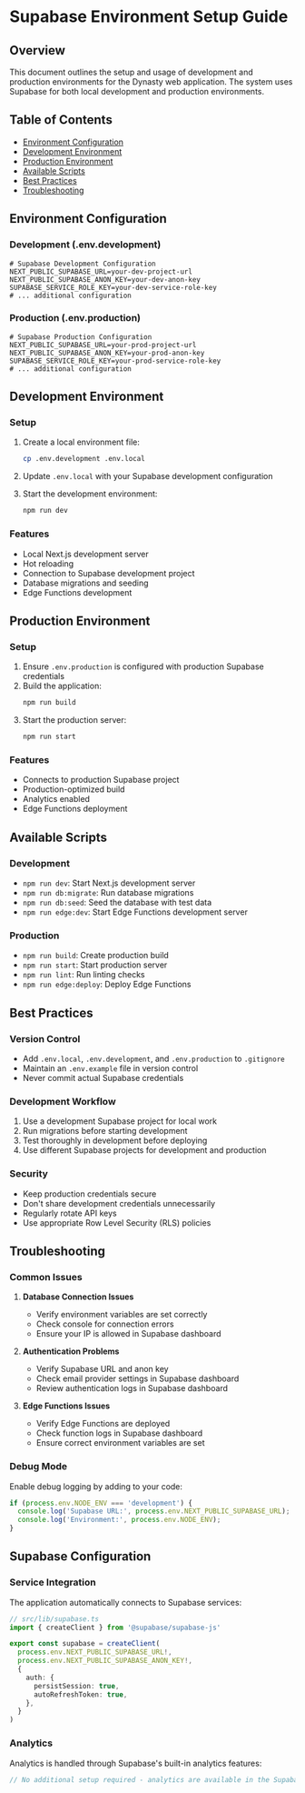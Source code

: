 # Supabase Environment Setup Guide

## Overview
This document outlines the setup and usage of development and production environments for the Dynasty web application. The system uses Supabase for both local development and production environments.

## Table of Contents
- [Environment Configuration](#environment-configuration)
- [Development Environment](#development-environment)
- [Production Environment](#production-environment)
- [Available Scripts](#available-scripts)
- [Best Practices](#best-practices)
- [Troubleshooting](#troubleshooting)

## Environment Configuration

### Development (.env.development)
```env
# Supabase Development Configuration
NEXT_PUBLIC_SUPABASE_URL=your-dev-project-url
NEXT_PUBLIC_SUPABASE_ANON_KEY=your-dev-anon-key
SUPABASE_SERVICE_ROLE_KEY=your-dev-service-role-key
# ... additional configuration
```

### Production (.env.production)
```env
# Supabase Production Configuration
NEXT_PUBLIC_SUPABASE_URL=your-prod-project-url
NEXT_PUBLIC_SUPABASE_ANON_KEY=your-prod-anon-key
SUPABASE_SERVICE_ROLE_KEY=your-prod-service-role-key
# ... additional configuration
```

## Development Environment

### Setup
1. Create a local environment file:
   ```bash
   cp .env.development .env.local
   ```

2. Update `.env.local` with your Supabase development configuration

3. Start the development environment:
   ```bash
   npm run dev
   ```

### Features
- Local Next.js development server
- Hot reloading
- Connection to Supabase development project
- Database migrations and seeding
- Edge Functions development

## Production Environment

### Setup
1. Ensure `.env.production` is configured with production Supabase credentials
2. Build the application:
   ```bash
   npm run build
   ```
3. Start the production server:
   ```bash
   npm run start
   ```

### Features
- Connects to production Supabase project
- Production-optimized build
- Analytics enabled
- Edge Functions deployment

## Available Scripts

### Development
- `npm run dev`: Start Next.js development server
- `npm run db:migrate`: Run database migrations
- `npm run db:seed`: Seed the database with test data
- `npm run edge:dev`: Start Edge Functions development server

### Production
- `npm run build`: Create production build
- `npm run start`: Start production server
- `npm run lint`: Run linting checks
- `npm run edge:deploy`: Deploy Edge Functions

## Best Practices

### Version Control
- Add `.env.local`, `.env.development`, and `.env.production` to `.gitignore`
- Maintain an `.env.example` file in version control
- Never commit actual Supabase credentials

### Development Workflow
1. Use a development Supabase project for local work
2. Run migrations before starting development
3. Test thoroughly in development before deploying
4. Use different Supabase projects for development and production

### Security
- Keep production credentials secure
- Don't share development credentials unnecessarily
- Regularly rotate API keys
- Use appropriate Row Level Security (RLS) policies

## Troubleshooting

### Common Issues

1. **Database Connection Issues**
   - Verify environment variables are set correctly
   - Check console for connection errors
   - Ensure your IP is allowed in Supabase dashboard

2. **Authentication Problems**
   - Verify Supabase URL and anon key
   - Check email provider settings in Supabase dashboard
   - Review authentication logs in Supabase dashboard

3. **Edge Functions Issues**
   - Verify Edge Functions are deployed
   - Check function logs in Supabase dashboard
   - Ensure correct environment variables are set

### Debug Mode
Enable debug logging by adding to your code:
```typescript
if (process.env.NODE_ENV === 'development') {
  console.log('Supabase URL:', process.env.NEXT_PUBLIC_SUPABASE_URL);
  console.log('Environment:', process.env.NODE_ENV);
}
```

## Supabase Configuration

### Service Integration
The application automatically connects to Supabase services:

```typescript
// src/lib/supabase.ts
import { createClient } from '@supabase/supabase-js'

export const supabase = createClient(
  process.env.NEXT_PUBLIC_SUPABASE_URL!,
  process.env.NEXT_PUBLIC_SUPABASE_ANON_KEY!,
  {
    auth: {
      persistSession: true,
      autoRefreshToken: true,
    },
  }
)
```

### Analytics
Analytics is handled through Supabase's built-in analytics features:
```typescript
// No additional setup required - analytics are available in the Supabase dashboard
``` 